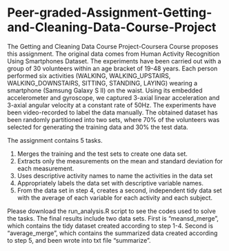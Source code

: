 # Peer-graded-Assignment-Getting-and-Cleaning-Data-Course-Project
The Getting and Cleaning Data Course Project-Coursera Course proposes this assignment.
The original data comes from Human Activity Recognition Using Smartphones Dataset. 
The experiments have been carried out with a group of 30 volunteers within an age bracket of 19-48 years. Each person performed six activities (WALKING, WALKING_UPSTAIRS, WALKING_DOWNSTAIRS, SITTING, STANDING, LAYING) wearing a smartphone (Samsung Galaxy S II) on the waist. Using its embedded accelerometer and gyroscope, we captured 3-axial linear acceleration and 3-axial angular velocity at a constant rate of 50Hz. The experiments have been video-recorded to label the data manually. The obtained dataset has been randomly partitioned into two sets, where 70% of the volunteers was selected for generating the training data and 30% the test data. 

 The assignment contains 5 tasks.
1.	Merges the training and the test sets to create one data set.
2.	Extracts only the measurements on the mean and standard deviation for each measurement. 
3.	Uses descriptive activity names to name the activities in the data set
4.	Appropriately labels the data set with descriptive variable names. 
5.	From the data set in step 4, creates a second, independent tidy data set with the average of each variable for each activity and each subject.

Please download the run_analysis.R script to see the codes used to solve the tasks. The final results include two data sets. First is “meansd_merge”, which contains the tidy dataset created according to step 1-4. Second is “average_merge”, which contains the summarized data created according to step 5, and been wrote into txt file “summarize”.
